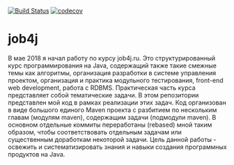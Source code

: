 [![Build Status](https://travis-ci.org/aleksey-kochetkov/job4j.svg?branch=master)](https://travis-ci.org/aleksey-kochetkov/job4j)
[![codecov](https://codecov.io/gh/aleksey-kochetkov/job4j/branch/master/graph/badge.svg)](https://codecov.io/gh/aleksey-kochetkov/job4j)

# job4j
В мае 2018 я начал работу по курсу job4j.ru. Это структурированный курс программирования на Java, содержащий также такие смежные темы как алгоритмы, организация разработки в системе управления проектом, организация и практика модульного тестирования, front-end web development, работа с RDBMS.
Практическая часть курса представляет собой тематические задачи. В этом репозитории представлен мой код в рамках реализации этих задач. Код организован в виде большого единого Maven проекта с разбитием по нескольким главам (модулям maven), содержащим задачи (подмодули maven). В основном отдельные коммиты переработаны (rebased) мной таким образом, чтобы соответствовать отдельным задачам или существенным доработкам некоторой задачи.
Цель данной работы - освежить и систематизировать знания и навыки создания программных продуктов на Java.
